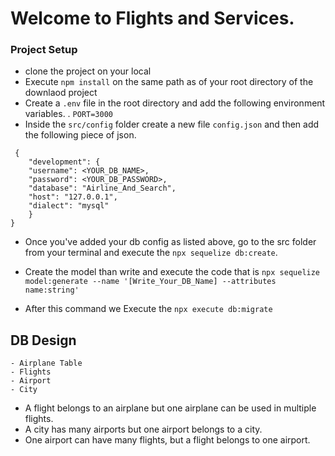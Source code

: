 # Welcome to Flights and Services.

### Project Setup

- clone the project on your local
- Execute `npm install` on the same path as of your root directory of the downlaod project
- Create a `.env` file in the root directory and add the following environment variables.
  . `PORT=3000`
- Inside the `src/config` folder create a new file `config.json` and then add the following piece of json.

```
 {
    "development": {
    "username": <YOUR_DB_NAME>,
    "password": <YOUR_DB_PASSWORD>,
    "database": "Airline_And_Search",
    "host": "127.0.0.1",
    "dialect": "mysql"
    }
}
```

- Once you've added your db config as listed above, go to the src folder from your terminal and execute the `npx sequelize db:create`.
- Create the model than write and execute the code that is `npx sequelize model:generate --name '[Write_Your_DB_Name] --attributes name:string'`

- After this command we Execute the `npx execute db:migrate`

## DB Design

    - Airplane Table
    - Flights
    - Airport
    - City

- A flight belongs to an airplane but one airplane can be used in multiple flights.
- A city has many airports but one airport belongs to a city.
- One airport can have many flights, but a flight belongs to one airport.
